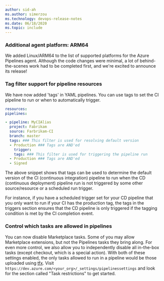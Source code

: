 ```yaml
---
author: sid-ah
ms.author: simerzou
ms.technology: devops-release-notes
ms.date: 06/18/2020
ms.topic: include
---
```


### Additional agent platform: ARM64

We added Linux/ARM64 to the list of supported platforms for the Azure Pipelines agent. Although the code changes were minimal, a lot of behind-the-scenes work had to be completed first, and we're excited to announce its release!

### Tag filter support for pipeline resources

We have now added 'tags' in YAML pipelines. You can use tags to set the CI pipeline to run or when to automatically trigger.

```yml
resources:
pipelines:

- pipeline: MyCIAlias
  project: Fabrikam
  source: Farbrikam-CI
  branch: master
  tags: ### This filter is used for resolving default version
  - Production ### Tags are AND'ed
    trigger:
    tags: ### This filter is used for triggering the pipeline run
  - Production ### Tags are AND'ed
  - Signed
```

The above snippet shows that tags can be used to determine the default version of the CI (continuous integration) pipeline to run when the CD (continuous deployment) pipeline run is not triggered by some other source/resource or a scheduled run trigger.

For instance, if you have a scheduled trigger set for your CD pipeline that you only want to run if your CI has the production tag, the tags in the triggers section ensures that the CD pipeline is only triggered if the tagging condition is met by the CI completion event.

### Control which tasks are allowed in pipelines

You can now disable Marketplace tasks. Some of you may allow Marketplace extensions, but not the Pipelines tasks they bring along. For even more control, we also allow you to independently disable all in-the-box tasks (except checkout, which is a special action). With both of these settings enabled, the only tasks allowed to run in a pipeline would be those uploaded using <a href="https://www.npmjs.com/package/tfx-cli">tfx</a>. Visit `https://dev.azure.com/<your_org>/_settings/pipelinessettings` and look for the section called "Task restrictions" to get started.
